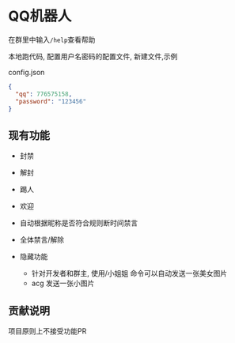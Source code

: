 # QQ机器人

在群里中输入`/help`查看帮助

本地跑代码, 配置用户名密码的配置文件, 新建文件,示例

config.json
```json
{
  "qq": 776575158,
  "password": "123456"
}
```

## 现有功能

- 封禁
- 解封
- 踢人
- 欢迎
- 自动根据昵称是否符合规则断时间禁言
- 全体禁言/解除

- 隐藏功能
    - 针对开发者和群主, 使用/小姐姐 命令可以自动发送一张美女图片
    - acg 发送一张小图片
    

## 贡献说明

项目原则上不接受功能PR